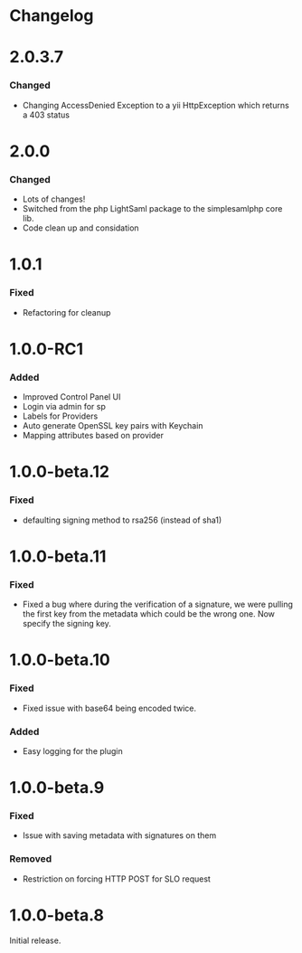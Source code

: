 Changelog
=========
# 2.0.3.7
### Changed
- Changing AccessDenied Exception to a yii HttpException which returns a 403 status

# 2.0.0
### Changed
- Lots of changes!
- Switched from the php LightSaml package to the simplesamlphp core lib.
- Code clean up and considation

# 1.0.1
### Fixed
- Refactoring for cleanup

# 1.0.0-RC1
### Added
- Improved Control Panel UI
- Login via admin for sp
- Labels for Providers
- Auto generate OpenSSL key pairs with Keychain
- Mapping attributes based on provider

# 1.0.0-beta.12
### Fixed
- defaulting signing method to rsa256 (instead of sha1)

# 1.0.0-beta.11
### Fixed
- Fixed a bug where during the verification of a signature, we were pulling the first key from the metadata
which could be the wrong one. Now specify the signing key.

# 1.0.0-beta.10
### Fixed
- Fixed issue with base64 being encoded twice.
### Added
- Easy logging for the plugin

# 1.0.0-beta.9
### Fixed
- Issue with saving metadata with signatures on them

### Removed
- Restriction on forcing HTTP POST for SLO request

# 1.0.0-beta.8
Initial release.
